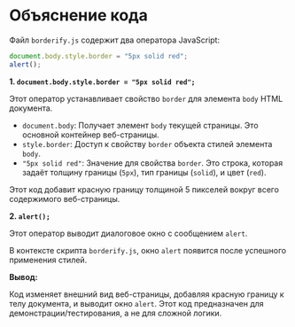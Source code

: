 # Объяснение кода

Файл `borderify.js` содержит два оператора JavaScript:

```javascript
document.body.style.border = "5px solid red";
alert();
```

**1. `document.body.style.border = "5px solid red";`**

Этот оператор устанавливает свойство `border` для элемента `body` HTML документа.

* `document.body`:  Получает элемент `body` текущей страницы.  Это основной контейнер веб-страницы.
* `style.border`:  Доступ к свойству `border` объекта стилей элемента `body`.
* `"5px solid red"`:  Значение для свойства `border`.  Это строка, которая задаёт толщину границы (`5px`), тип границы (`solid`), и цвет (`red`).

Этот код добавит красную границу толщиной 5 пикселей вокруг всего содержимого веб-страницы.

**2. `alert();`**

Этот оператор выводит диалоговое окно с сообщением `alert`.

В контексте скрипта `borderify.js`, окно `alert` появится после успешного применения стилей.


**Вывод:**

Код изменяет внешний вид веб-страницы, добавляя красную границу к телу документа, и выводит окно `alert`.  Этот код предназначен для демонстрации/тестирования, а не для сложной логики.
